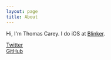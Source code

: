 ```yaml
---
layout: page
title: About
---
```


Hi, I'm Thomas Carey. I do iOS at [Blinker](http://www.blinker.com).

[Twitter](http://twitter.com/suchtomwow)<br />
[GitHub](http://github.com/suchtomwow)